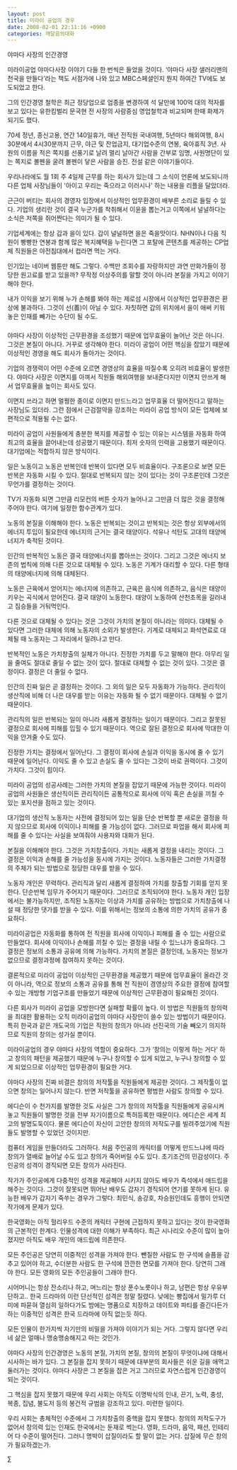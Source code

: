 ```yaml
---
layout: post
title: 미라이 공업의 경우
date: 2008-02-01 22:11:16 +0900
categories: 깨달음의대화
---
```

야마다 사장의 인간경영

미라이공업 야마다사장 이야기 다들 한 번씩은 들었을 것이다. ‘야마다 사장 샐러리맨의 천국을 만들다’라는 책도 서점가에 나와 있고 MBC스페셜인지 뭔지 하여간 TV에도 보도되었고 한다. 

그의 인간경영 철학은 최근 정당업으로 업종을 변경하여 석 달만에 100억 대의 적자를 보고 있다는 유한킴벌리 문국현 전 사장의 사람중심 영업철학과 비교되며 한때 화제가 되기도 했다.

70세 정년, 종신고용, 연간 140일휴가, 매년 전직원 국내여행, 5년마다 해외여행, 8시30분에서 4시30분까지 근무, 야근 및 잔업금지, 대기업수준의 연봉, 육아휴직 3년. 사원의 이름을 적은 쪽지를 선풍기로 날려 멀리 날아간 사람을 간부로 임명, 사원명단이 있는 쪽지로 볼펜을 굴려 볼펜이 닿은 사람을 승진. 전설 같은 이야기들이다.

우리나라에도 월 1회 주 4일제 근무를 하는 회사가 있는데 그 소식이 언론에 보도되니까 다른 업체 사장님들이 '아이고 우리는 죽으라고 이러시나' 하는 내용을 리플을 달았더라.

근근이 버티는 회사의 경영자 입장에서 이상적인 업무환경이 배부른 소리로 들릴 수 있다. 기업의 생리란 것이 결국 누군가를 착취해서 이윤을 뽑는거고 이쪽에서 널널하다는 소식은 저쪽을 쥐어짠다는 의미가 될 수 있다. 

기업세계에는 항상 갑과 을이 있다. 갑이 널널하면 을은 죽을맛이다. NHN이나 다음 직원이 빵빵한 연봉과 함께 많은 복지혜택을 누린다면 그 포탈에 콘텐츠를 제공하는 CP업체 직원들은 야전침대에서 컵라면 먹는 거다. 

인기있는 네이버 웹툰만 해도 그렇다. 수백만 조회수를 자랑하지만 과연 만화가들이 정당한 원고료를 받고 있을까? 무작정 이상주의를 말할 것이 아니라 본질을 가지고 이야기 해야 한다. 

내가 이익을 보기 위해 누가 손해를 봐야 하는 제로섬 시장에서 이상적인 업무환경은 환상에 불과하다. 그것이 선(善)이 아닐 수 있다. 자칫하면 갑의 위치에서 을이 애써 키워놓은 인재를 빼가는 수단이 될 수도. 

###

야마다 사장이 이상적인 근무환경을 조성했기 때문에 업무효율이 늘어난 것은 아니다. 그것은 본질이 아니다. 거꾸로 생각해야 한다. 미라이 공업이 어떤 핵심을 잡았기 때문에 이상적인 경영을 해도 회사가 돌아가는 것이다. 

기업의 경쟁력이 어떤 수준에 오르면 경영상의 효율을 따질수록 오히려 비효율이 발생한다. 야마다 사장은 이면지를 아껴서 직원들 해외여행을 보내준다지만 이면지 안쓰게 해서 업무효율을 높이는 회사도 있다. 

이면지 쓰라고 하면 멀쩡한 종이로 이면지 만드느라고 업무효율 더 떨어진다고 말하는 사장님도 있더라. 그런 점에서 근검절약을 강조하는 미라이 공업 방식이 모든 업체에 보편적으로 적용될 수는 없다. 

미라이 공업이 사원들에게 충분한 복지를 제공할 수 있는 이유는 시스템을 자동화 하여 최고의 효율을 끌어내는데 성공했기 때문이다. 최저 숫자의 인력을 고용했기 때문이다. 대기업에는 적합하지 않은 방식이다. 

일은 노동이고 노동은 반복인데 반복이 있다면 모두 비효율이다. 구조론으로 보면 모든 반복은 자동화 시킬 수 있다. 절대로 반복되지 않는 것이 있다는 것이 구조론인데 그것은 무언가를 결정하는 것이다. 

TV가 자동화 되면 그만큼 리모컨의 버튼 숫자가 늘어나고 그만큼 더 많은 것을 결정해 주어야 한다. 여기에 일정한 함수관계가 있다. 

노동의 본질을 이해해야 한다. 노동은 반복되는 것이고 반복되는 것은 항상 외부에서의 에너지 투입이 필요한데 에너지의 근거는 결국 태양이다. 석유나 석탄도 고대의 태양에너지가 축적된 것이다. 

인간의 반복적인 노동은 결국 태양에너지를 뽑아쓰는 것이다. 그리고 그것은 에너지 보존의 법칙에 의해 다른 것으로 대체될 수 있다. 노동은 기계가 대리할 수 있다. 다른 형태의 태양에너지에 의해 대체된다. 

노동은 근육에서 얻어지는 에너지에 의존하고, 근육은 음식에 의존하고, 음식은 태양이 키우는 곡식에서 얻어진다. 결국 태양이 노동한다. 태양이 노동하여 산천초목을 길러내고 짐승들을 거둬먹인다. 

다른 것으로 대체될 수 있다는 것은 그것이 가치의 본질이 아니라는 의미다. 대체될 수 있다면 그러한 대체에 의해 노동자의 소외가 발생한다. 기계로 대체되고 화석연료로 대체될 때 노동자는 그 자리에서 밀려나고 만다. 

반복적인 노동은 가치창출의 실체가 아니다. 진정한 가치를 두고 말해야 한다. 아무리 일을 줄여도 절대로 줄일 수 없는 것이 있다. 절대로 대체할 수 없는 것이 있다. 그것은 결정이다. 결정은 더 줄일 수 없다. 

인간의 진짜 일은 곧 결정하는 것이다. 그 외의 일은 모두 자동화가 가능하다. 관리직이 생산직에 비해 더 나은 대우를 받는 이유는 자동화 될 수 없기 때문이다. 대체될 수 없기 때문이다. 

관리직의 일은 반복되는 일이 아니라 새롭게 결정하는 일이기 때문이다. 그리고 잘못된 결정으로 회사에 피해를 입힐 수 있기 때문이다. 역으로 잘된 결정으로 회사에 막대한 이익을 안겨줄 수도 있다. 

진정한 가치는 결정에서 일어난다. 그 결정이 회사에 손실과 이익을 동시에 줄 수 있기 때문에 일어난다. 이익도 줄 수 있고 손실도 줄 수 있다는 그것이 바로 권력이다. 그것이 가치다. 그것이 힘이다. 

미라이 공업의 성공사례는 그러한 가치의 본질을 잡았기 때문에 가능한 것이다. 미라이 공업의 사원들은 생산직이든 관리직이든 공통적으로 회사에 이익 혹은 손실을 끼칠 수 있는 포지션을 점하고 있는 것이다. 

대기업의 생산직 노동자는 사전에 결정되어 있는 일을 단순 반복할 뿐 새로운 결정을 하지 않으므로 회사에 이익이나 피해를 줄 가능성이 없다. 그러므로 파업을 해서 회사에 피해를 줄 수 있다는 사실을 보여줘야 사용자와 대화가 된다. 

본질을 이해해야 한다. 그것은 가치창출이다. 가치는 새롭게 결정을 내리는 것이다. 그 결정은 이익과 손해를 줄 가능성을 동시에 가지는 것이다. 노동자들은 그러한 가치결정의 주체가 되는 방법으로 정당한 대우를 받을 수 있다.

노동자 개인은 무력하다. 관리직과 달리 새롭게 결정하여 가치를 창출할 기회를 얻지 못한다. 단순반복 임무가 주어지기 때문이다. 그러므로 조직되어야 한다. 노동자 개인 입장에서는 불가능하지만, 조직된 노동자는 이상과 가치를 공유하는 방법으로 가치창출에 나설 때 정당한 댓가를 받을 수 있다. 이를 위해서는 정보의 소통에 의한 가치의 공유가 중요하다. 

미라이공업은 자동화를 통하여 전 직원을 회사에 이익이나 피해를 줄 수 있는 사람으로 만들었다. 회사에 이익이나 손해를 끼칠 수 있는 결정을 내릴 수 있느냐가 중요하다. 그 결정은 정보의 소통과 공유에 의해 가능하다. 가치의 본질은 결정인데, 노동자는 정보가 없으므로 결정과정에 참여하지 못하는 것이다. 

결론적으로 미라이 공업이 이상적인 근무환경을 제공했기 때문에 업무효율이 올라간 것이 아니라, 역으로 정보의 소통과 공유를 통해 전 직원이 경영상의 주요한 결정에 참여할 수 있는 개방형 기업구조를 만들었기 때문에 이상적인 근무환경이 필요해진 것이다. 

다른 회사가 미라이 공업을 모방한다면 실패할 확률이 높다. 이 방법은 직원들의 창의력을 최대한 활용하는 오직 미라이공업의 야마다 사장만이 쓸수 있는 방법이기 때문이다. 특히 한국과 같은 개도국의 기업은 직원의 창의가 아니라 선진국의 기술 빼오기 의지하므로 직원의 창의는 성가실 뿐이다. 

미라이공업의 경우 야마다 사장의 역할이 중요하다. 그가 ‘창의는 이렇게 하는 거다’ 하고 창의의 패턴을 제공했기 때문에 누구나 창의할 수 있게 되었고, 누구나 창의할 수 있게 되었으므로 이상적인 업무환경이 필요한 거다. 

야마다 사장의 진짜 비결은 창의의 저작툴을 직원들에게 제공한 것이다. 그 제작툴이 없으면 창의는 일어나지 않는다. 반면 저작툴을 공유하면 평범한 사람도 창의할 수 있다. 

에디슨이 수 천가지를 발명한 것도 사실은 그가 창의의 저작툴을 직원들에게 공유시켜 놓고 직원들이 발명한 것을 전부 자기이름으로 특허등록한 때문이다. 에디슨은 세계 최고의 발명도둑이다. 물론 에디슨이 자신이 고안한 창의의 저작도구를 빌려주었기에 직원들도 발명할 수 있었던 것이지만.

컴퓨터 게임을 만들더라도 그러하다. 처음 주인공의 캐릭터를 어떻게 만드느냐에 따라 창의가 열배로 늘어날 수도 있고 창의가 죽어버릴 수도 있다. 초기조건의 민감성이다. 주인공의 성격이 경직되면 모든 창의가 사라진다. 

작가가 주인공에게 다중적인 성격을 제공해야 시키지 않아도 배우가 즉석에서 애드립을 해주는 것이다. 그것이 잘못되면 뛰어난 배우도 갑자기 경직되어 연기를 못하게 된다. 유능한 배우가 갑자기 죽쑤는 경우가 그렇다. 최민식, 송강호, 차승원인데도 흥행이 안되면 작가에게 문제가 있다. 

한국영화는 아직 헐리우드 수준의 캐릭터 구현에 근접하지 못하고 있다는 것이 한국영화의 근본적인 한계다. 인물성격에 대한 이해가 부족하다. 최근 시나리오 수준이 많이 높아졌지만 아직도 배우 개인의 애드립에 의존한다. 

모든 주인공은 당연히 이중적인 성격을 가져야 한다. 뺀질한 사람도 한 구석에 슬픔을 감추고 있어야 하고, 수더분한 사람도 한 구석에 깐깐한 면모를 가져야 한다. 당연히 그래야 한다. 모든 영화의 모든 주인공들이 그래야 한다. 

시어머니는 항상 잔소리나 하고, 며느리는 항상 푼수노릇이나 하고, 남편은 항상 우유부단하고.. 한국 드라마의 이런 단선적인 성격은 정말 질렸다. 낮에는 빵집에서 밀가루 더미에 파묻혀 열심히 일하다가도 밤에는 명품으로 치장하고 데이트와 파티를 즐긴다든가 하는 이중적인 성격은 한국 드라마에 아직 없는듯 하다. 

모든 인물이 한가지씩 자기만의 비밀을 가져야 이야기가 되는 거다. 그렇지 않다면 우리네 삶은 얼매나 맹숭맹숭해지고 마는 것인가.

야마다 사장의 인간경영은 노동의 본질, 가치의 본질, 창의의 본질이 무엇이냐에 대해서 시사하는 바가 있다. 그 본질을 잡지 못하기 때문에 대부분의 회사들은 쉬운 길을 애먹고 둘러가는 것이다. 야마다 사장은 그 본질을 잡은 거고 그러므로 자연스럽게 인간경영이 되는 것이다. 

그 핵심을 잡지 못했기 때문에 우리 사회는 아직도 이명박식의 인내, 끈기, 노력, 충성, 복종, 집념, 불도저 등의 봉건적 규범을 강조하고 있다. 미련한 일이다.

우리 사회는 총체적인 수준에서 그 가치창출의 중핵을 잡지 못했다. 창의의 저작도구가 없어서 창의력 있는 인재도 한국에서는 둔재로 썩는다. 영화, 드라마, 음악, 패션, 인테리어 다 수준이 떨어진다. 그러니 명박이 삽질이라도 할 말이 없는 거다. 삽질에 무슨 창의가 필요하겠는가.

∑